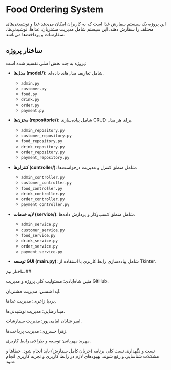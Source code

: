 
# Food Ordering System

این پروژه یک سیستم سفارش غذا است که به کاربران امکان می‌دهد غذا و نوشیدنی‌های مختلف را سفارش دهند. این سیستم شامل مدیریت مشتریان، غذاها، نوشیدنی‌ها، سفارشات و پرداخت‌ها می‌باشد.

## ساختار پروژه

پروژه به چند بخش اصلی تقسیم شده است:

- **مدل‌ها (model/)**: شامل تعاریف مدل‌های داده‌ای.
  - `admin.py`
  - `customer.py`
  - `food.py`
  - `drink.py`
  - `order.py`
  - `payment.py`

- **مخزن‌ها (repositorie/)**: شامل پیاده‌سازی CRUD برای هر مدل.
  - `admin_repository.py`
  - `customer_repository.py`
  - `food_repository.py`
  - `drink_repository.py`
  - `order_repository.py`
  - `payment_repository.py`

- **کنترلرها (controller/)**: شامل منطق کنترل و مدیریت درخواست‌ها.
  - `admin_controller.py`
  - `customer_controller.py`
  - `food_controller.py`
  - `drink_controller.py`
  - `order_controller.py`
  - `payment_controller.py`

- **لایه خدمات (service/)**: شامل منطق کسب‌وکار و پردازش داده‌ها.
  - `admin_service.py`
  - `customer_service.py`
  - `food_service.py`
  - `drink_service.py`
  - `order_service.py`
  - `payment_service.py`



- **توسعه GUI (main.py)**: شامل پیاده‌سازی رابط کاربری با استفاده از Tkinter.
  

ساختار تیم##

متین شاه‌آبادی: مسئولیت کلی پروژه و مدیریت GitHub.

آیدا شمس: مدیریت مشتریان.

بردیا زاغری: مدیریت غذاها.

مینا رضایی: مدیریت نوشیدنی‌ها.

امیر شایان امامی‌پور: مدیریت سفارشات.

زهرا خسروی: مدیریت پرداخت‌ها.

مهربد مهربانی: توسعه و طراحی رابط کاربری.



تست و نگهداری
تست کلی برنامه (جریان کامل سفارش) باید انجام شود.
خطاها و مشکلات شناسایی و رفع شوند.
بهبودهای لازم در رابط کاربری و تجربه کاربری انجام شود.
